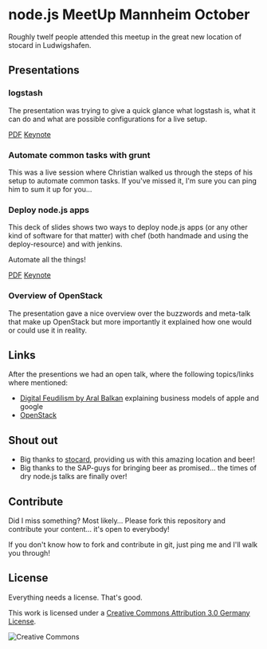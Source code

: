 # node.js MeetUp Mannheim October

Roughly twelf people attended this meetup in the great new location 
of stocard in Ludwigshafen.

## Presentations

### logstash

The presentation was trying to give a quick glance what logstash is,
what it can do and what are possible configurations for a live setup.

[PDF](Presentations/logstash.pdf)
[Keynote](Presentations/logstash.key.zip)

### Automate common tasks with grunt

This was a live session where Christian walked us through the steps
of his setup to automate common tasks. If you've missed it, I'm sure
you can ping him to sum it up for you…

### Deploy node.js apps

This deck of slides shows two ways to deploy node.js apps (or any
other kind of software for that matter) with chef (both handmade
and using the deploy-resource) and with jenkins.

Automate all the things!

[PDF](Presentations/deploy.pdf)
[Keynote](Presentations/deploy.key.zip)

### Overview of OpenStack

The presentation gave a nice overview over the buzzwords and meta-talk
that make up OpenStack but more importantly it explained how one would
or could use it in reality.

## Links

After the presentions we had an open talk, where the following
topics/links where mentioned:

* [Digital Feudilism by Aral Balkan](http://vimeo.com/77257232)
  explaining business models of apple and google
* [OpenStack](http://www.openstack.org)

## Shout out

* Big thanks to [stocard](http://stocard.de), providing us with this
	amazing location and beer!
* Big thanks to the SAP-guys for bringing beer as promised… the
  times of dry node.js talks are finally over!

## Contribute

Did I miss something? Most likely… Please fork this repository and
contribute your content… it's open to everybody!

If you don't know how to fork and contribute in git, just ping me
and I'll walk you through!

## License

Everything needs a license. That's good.

This work is licensed under a [Creative Commons Attribution 3.0 Germany
License](http://creativecommons.org/licenses/by/3.0/de/deed.en_US).

![Creative Commons](http://mirrors.creativecommons.org/presskit/icons/cc.png)
